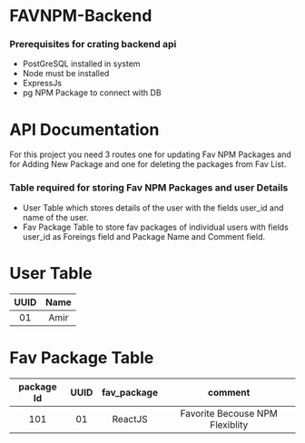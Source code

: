 # FAVNPM-Backend

### Prerequisites for crating backend api

- PostGreSQL installed in system
- Node must be installed
- ExpressJs
- pg NPM Package to connect with DB

# API Documentation

For this project you need 3 routes one for updating Fav NPM Packages and for Adding New Package and one for deleting the packages from Fav List.

### Table required for storing Fav NPM Packages and user Details

- User Table which stores details of the user with the fields user_id and name of the user.
- Fav Package Table to store fav packages of individual users with fields user_id as Foreings field and Package Name and Comment field.

# User Table

| UUID | Name |
| :--: | :--: |
|  01  | Amir |

# Fav Package Table

|package Id | UUID | fav_package |             comment             |
|:---------:| :--: | :---------: | :-----------------------------: |
| 101       |  01  |   ReactJS   | Favorite Becouse NPM Flexiblity |
